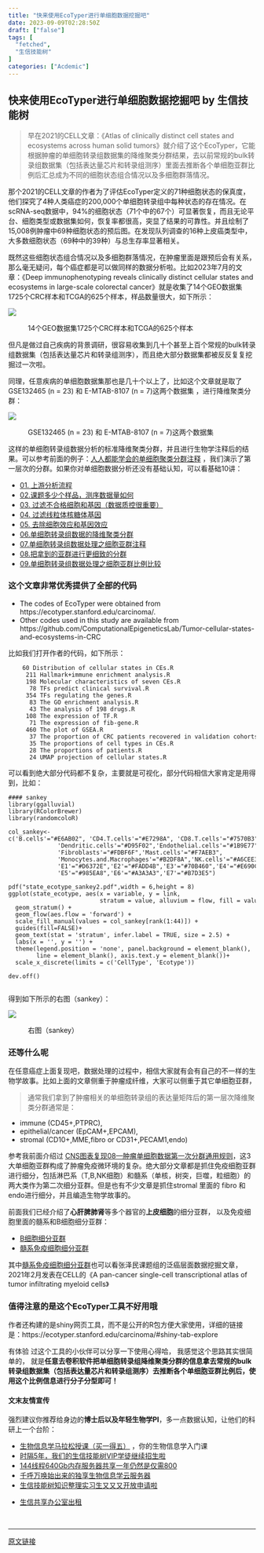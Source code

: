 ```yaml
---
title: "快来使用EcoTyper进行单细胞数据挖掘吧"
date: 2023-09-09T02:28:50Z
draft: ["false"]
tags: [
  "fetched",
  "生信技能树"
]
categories: ["Acdemic"]
---
```

快来使用EcoTyper进行单细胞数据挖掘吧 by 生信技能树
------
<div><section data-tool="mdnice编辑器" data-website="https://www.mdnice.com"><blockquote data-tool="mdnice编辑器"><p>早在2021的CELL文章：《Atlas of clinically distinct cell states and ecosystems across human solid tumors》就介绍了这个EcoTyper，它能根据肿瘤的单细胞转录组数据集的降维聚类分群结果，去以前常规的bulk转录组数据集（包括表达量芯片和转录组测序）里面去推断各个单细胞亚群比例后汇总成为不同的细胞状态组合情况以及多细胞群落情况。</p></blockquote><p data-tool="mdnice编辑器">那个2021的CELL文章的作者为了评估EcoTyper定义的71种细胞状态的保真度，他们探究了4种人类癌症的200,000个单细胞转录组中每种状态的存在情况。在scRNA-seq数据中，94%的细胞状态（71个中的67个）可显著恢复，而且无论平台、细胞类型或数据集如何，恢复率都很高，突显了结果的可靠性。并且绘制了15,008例肿瘤中69种细胞状态的预后图。在发现队列调查的16种上皮癌类型中，大多数细胞状态（69种中的39种）与总生存率显著相关。</p><p data-tool="mdnice编辑器">既然这些细胞状态组合情况以及多细胞群落情况，在肿瘤里面是跟预后会有关系， 那么毫无疑问，每个癌症都是可以做同样的数据分析啦。比如2023年7月的文章：《Deep immunophenotyping reveals clinically distinct cellular states and ecosystems in large-scale colorectal cancer》就是收集了14个GEO数据集1725个CRC样本和TCGA的625个样本，样品数量很大，如下所示：</p><p><img data-galleryid="" data-ratio="1.260377358490566" data-s="300,640" data-src="https://mmbiz.qpic.cn/mmbiz_png/cZNhZQ6j4wymOibmicnmYyttEBqIvMZoqj3iavL0VMrwlZNZ1Nibicr0FDszKt8Q16uic830GHIVamhDicyzDjmOpD0tQ/640?wx_fmt=png" data-type="png" data-w="530" src="https://mmbiz.qpic.cn/mmbiz_png/cZNhZQ6j4wymOibmicnmYyttEBqIvMZoqj3iavL0VMrwlZNZ1Nibicr0FDszKt8Q16uic830GHIVamhDicyzDjmOpD0tQ/640?wx_fmt=png"></p><figure data-tool="mdnice编辑器"><figcaption>14个GEO数据集1725个CRC样本和TCGA的625个样本</figcaption></figure><p data-tool="mdnice编辑器">但凡是做过自己疾病的背景调研，很容易收集到几十个甚至上百个常规的bulk转录组数据集（包括表达量芯片和转录组测序），而且绝大部分数据集都被反反复复挖掘过一次啦。</p><p data-tool="mdnice编辑器">同理，任意疾病的单细胞数据集那也是几十个以上了，比如这个文章就是取了 GSE132465 (n = 23) 和 E-MTAB-8107 (n = 7)这两个数据集 ，进行降维聚类分群：</p><p><img data-galleryid="" data-ratio="0.7233606557377049" data-s="300,640" data-src="https://mmbiz.qpic.cn/mmbiz_png/cZNhZQ6j4wymOibmicnmYyttEBqIvMZoqj8ibNEjdlgKiaGjavY9647XdjkyFuiclCIht7g4EuNw3nW9KCeSVfgPJww/640?wx_fmt=png" data-type="png" data-w="976" src="https://mmbiz.qpic.cn/mmbiz_png/cZNhZQ6j4wymOibmicnmYyttEBqIvMZoqj8ibNEjdlgKiaGjavY9647XdjkyFuiclCIht7g4EuNw3nW9KCeSVfgPJww/640?wx_fmt=png"></p><figure data-tool="mdnice编辑器"><figcaption>GSE132465 (n = 23) 和 E-MTAB-8107 (n = 7)这两个数据集</figcaption></figure><p data-tool="mdnice编辑器">这样的单细胞转录组数据分析的标准降维聚类分群，并且进行生物学注释后的结果。可以参考前面的例子：<a href="https://mp.weixin.qq.com/s?__biz=MzAxMDkxODM1Ng==&amp;mid=2247497956&amp;idx=1&amp;sn=5d4deb7cf7b7848b3e2273cbd663bb6a&amp;scene=21#wechat_redirect" data-linktype="2">人人都能学会的单细胞聚类分群注释</a> ，我们演示了第一层次的分群。如果你对单细胞数据分析还没有基础认知，可以看基础10讲：</p><ul data-tool="mdnice编辑器"><li><section><a href="https://mp.weixin.qq.com/s?__biz=MzI1Njk4ODE0MQ==&amp;mid=2247486076&amp;idx=1&amp;sn=52bb851d7dc23461233a2cf458736151&amp;scene=21#wechat_redirect" data-linktype="2">01. 上游分析流程</a></section></li><li><section><a href="https://mp.weixin.qq.com/s?__biz=MzI1Njk4ODE0MQ==&amp;mid=2247486082&amp;idx=1&amp;sn=03cadceffb2c14ba95d97fe5caf38d94&amp;scene=21#wechat_redirect" data-linktype="2">02.课题多少个样品，测序数据量如何</a></section></li><li><section><a href="https://mp.weixin.qq.com/s?__biz=MzI1Njk4ODE0MQ==&amp;mid=2247486088&amp;idx=1&amp;sn=3a115338ee4937d20caab78627237553&amp;scene=21#wechat_redirect" data-linktype="2">03. 过滤不合格细胞和基因（数据质控很重要）</a></section></li><li><section><a href="https://mp.weixin.qq.com/s?__biz=MzI1Njk4ODE0MQ==&amp;mid=2247486096&amp;idx=1&amp;sn=1a99c4c5800b7e0287db3e8ef369fab8&amp;scene=21#wechat_redirect" data-linktype="2">04. 过滤线粒体核糖体基因</a></section></li><li><section><a href="https://mp.weixin.qq.com/s?__biz=MzI1Njk4ODE0MQ==&amp;mid=2247486098&amp;idx=1&amp;sn=bf9a71df848d74fe665ce7d5e283d5ff&amp;scene=21#wechat_redirect" data-linktype="2">05. 去除细胞效应和基因效应</a></section></li><li><section><a href="https://mp.weixin.qq.com/s?__biz=MzI1Njk4ODE0MQ==&amp;mid=2247486260&amp;idx=1&amp;sn=c6abf658de73594d1d77d8e1ffa7d153&amp;scene=21#wechat_redirect" data-linktype="2">06.单细胞转录组数据的降维聚类分群</a></section></li><li><section><a href="https://mp.weixin.qq.com/s?__biz=MzI1Njk4ODE0MQ==&amp;mid=2247486271&amp;idx=1&amp;sn=638b434b6deee63206af1c0eeda175ab&amp;scene=21#wechat_redirect" data-linktype="2">07.单细胞转录组数据处理之细胞亚群注释</a></section></li><li><section><a href="https://mp.weixin.qq.com/s?__biz=MzI1Njk4ODE0MQ==&amp;mid=2247486278&amp;idx=1&amp;sn=91250ef733833ff00371818b215dc124&amp;scene=21#wechat_redirect" data-linktype="2">08.把拿到的亚群进行更细致的分群</a></section></li><li><section><a href="https://mp.weixin.qq.com/s?__biz=MzI1Njk4ODE0MQ==&amp;mid=2247486287&amp;idx=1&amp;sn=49627c638ff9c04418282c53518aa7c7&amp;scene=21#wechat_redirect" data-linktype="2">09.单细胞转录组数据处理之细胞亚群比例比较</a></section></li></ul><h3 data-tool="mdnice编辑器"><span></span>这个文章非常优秀提供了全部的代码<span></span></h3><ul data-tool="mdnice编辑器"><li><section>The codes of EcoTyper were obtained from https://ecotyper.stanford.edu/carcinoma/.</section></li><li><section>Other codes used in this study are available from https://github.com/ComputationalEpigeneticsLab/Tumor-cellular-states-and-ecosystems-in-CRC</section></li></ul><p data-tool="mdnice编辑器">比如我们打开作者的代码，如下所示：</p><pre data-tool="mdnice编辑器"><span></span><code>    60 Distribution of cellular states <span>in</span> CEs.R<br>     211 Hallmark+immune enrichment analysis.R<br>     198 Molecular characteristics of seven CEs.R<br>      78 TFs predict clinical survival.R<br>     354 TFs regulating the genes.R<br>      83 The GO enrichment analysis.R<br>      43 The analysis of 198 drugs.R<br>     108 The expression of TF.R<br>      71 The expression of fib-gene.R<br>     460 The plot of GSEA.R<br>      37 The proportion of CRC patients recovered <span>in</span> validation cohorts.R<br>      35 The proportions of cell types <span>in</span> CEs.R<br>      28 The proportions of patients.R<br>      24 UMAP projection of cellular states.R<br></code></pre><p data-tool="mdnice编辑器">可以看到绝大部分代码都不复杂，主要就是可视化，部分代码相信大家肯定是用得到，比如：</p><pre data-tool="mdnice编辑器"><span></span><code><span>#### sankey</span><br><span>library</span>(ggalluvial)<br><span>library</span>(RColorBrewer)<br><span>library</span>(randomcoloR)<br><br>col_sankey&lt;-c(<span>'B.cells'</span>=<span>"#E6AB02"</span>, <span>'CD4.T.cells'</span>=<span>"#E7298A"</span>, <span>'CD8.T.cells'</span>=<span>"#7570B3"</span>, <br>              <span>'Dendritic.cells'</span>=<span>"#D95F02"</span>,<span>'Endothelial.cells'</span>=<span>"#1B9E77"</span>,<span>'Epithelial.cells'</span>=<span>"#CAB2D6"</span>,<br>              <span>'Fibroblasts'</span>=<span>"#FDBF6F"</span>,<span>'Mast.cells'</span>=<span>"#F7AEB3"</span>,<br>              <span>'Monocytes.and.Macrophages'</span>=<span>"#B2DF8A"</span>,<span>'NK.cells'</span>=<span>"#A6CEE3"</span>,<span>'PCs'</span>=<span>"#999999"</span>,<span>'PMNs'</span>=<span>"#F780BF"</span>,<br>              <span>'E1'</span>=<span>"#D6372E"</span>,<span>'E2'</span>=<span>"#FADD4B"</span>,<span>'E3'</span>=<span>"#70B460"</span>,<span>'E4'</span>=<span>"#E690C1"</span>,<br>              <span>'E5'</span>=<span>"#985EA8"</span>,<span>'E6'</span>=<span>"#A3A3A3"</span>,<span>'E7'</span>=<span>"#B7D3E5"</span>)<br><br>pdf(<span>"state_ecotype_sankey2.pdf"</span>,width = <span>6</span>,height = <span>8</span>)<br>ggplot(state_ecotype, aes(x = variable, y = link,<br>                          stratum = value, alluvium = flow, fill = value)) +<br>  geom_stratum() + <br>  geom_flow(aes.flow = <span>'forward'</span>) + <br>  scale_fill_manual(values = col_sankey[rank(<span>1</span>:<span>44</span>)]) + <br>  guides(fill=<span>FALSE</span>)+<br>  geom_text(stat = <span>'stratum'</span>, infer.label = <span>TRUE</span>, size = <span>2.5</span>) + <br>  labs(x = <span>''</span>, y = <span>''</span>) + <br>  theme(legend.position = <span>'none'</span>, panel.background = element_blank(),<br>        line = element_blank(), axis.text.y = element_blank())+<br>  scale_x_discrete(limits = c(<span>'CellType'</span>, <span>'Ecotype'</span>))<br><br>dev.off()  <br><br></code></pre><p data-tool="mdnice编辑器">得到如下所示的右图（sankey）：</p><p><img data-galleryid="" data-ratio="0.8263665594855305" data-s="300,640" data-src="https://mmbiz.qpic.cn/mmbiz_png/cZNhZQ6j4wymOibmicnmYyttEBqIvMZoqjhL8rdBib9fKc4ja77n6XFlYpHjbw9sW4mFYzTr96VNKDkiayhmns1OSg/640?wx_fmt=png" data-type="png" data-w="622" src="https://mmbiz.qpic.cn/mmbiz_png/cZNhZQ6j4wymOibmicnmYyttEBqIvMZoqjhL8rdBib9fKc4ja77n6XFlYpHjbw9sW4mFYzTr96VNKDkiayhmns1OSg/640?wx_fmt=png"></p><figure data-tool="mdnice编辑器"><figcaption>右图（sankey）</figcaption></figure><h3 data-tool="mdnice编辑器"><span></span>还等什么呢<span></span></h3><p data-tool="mdnice编辑器">在任意癌症上面复现吧，数据处理的过程中，相信大家就有会有自己的不一样的生物学故事。比如上面的文章侧重于肿瘤成纤维，大家可以侧重于其它单细胞亚群，</p><blockquote data-tool="mdnice编辑器"><p>通常我们拿到了肿瘤相关的单细胞转录组的表达量矩阵后的第一层次降维聚类分群通常是：</p></blockquote><ul data-tool="mdnice编辑器"><li><section>immune (CD45+,PTPRC),</section></li><li><section>epithelial/cancer (EpCAM+,EPCAM),</section></li><li><section>stromal (CD10+,MME,fibro or CD31+,PECAM1,endo)</section></li></ul><p data-tool="mdnice编辑器">参考我前面介绍过 <a href="https://mp.weixin.qq.com/s?__biz=MzI1Njk4ODE0MQ==&amp;mid=2247488940&amp;idx=1&amp;sn=1cc8a8a74715087939b9721c0881775d&amp;scene=21#wechat_redirect" data-linktype="2">CNS图表复现08—肿瘤单细胞数据第一次分群通用规则</a>，这3大单细胞亚群构成了肿瘤免疫微环境的复杂。绝大部分文章都是抓住免疫细胞亚群进行细分，包括淋巴系（T,B,NK细胞）和髓系（单核，树突，巨噬，粒细胞）的两大类作为第二次细分亚群。但是也有不少文章是抓住stromal 里面的 fibro 和endo进行细分，并且编造生物学故事的。</p><p data-tool="mdnice编辑器">前面我们已经介绍了<strong>心肝脾肺肾</strong>等多个器官的<strong>上皮细胞</strong>的细分亚群， 以及免疫细胞里面的髓系和B细胞细分亚群：</p><ul data-tool="mdnice编辑器"><li><section><a href="https://mp.weixin.qq.com/s?__biz=MzI1Njk4ODE0MQ==&amp;mid=2247506948&amp;idx=1&amp;sn=025d7f91abfa1b68d7910c86cf709e43&amp;scene=21#wechat_redirect" data-linktype="2">B细胞细分亚群</a></section></li><li><section><a href="https://mp.weixin.qq.com/s?__biz=MzI1Njk4ODE0MQ==&amp;mid=2247506971&amp;idx=1&amp;sn=f0242285e2c827d922f938d9858d4ffe&amp;scene=21#wechat_redirect" data-linktype="2">髓系免疫细胞细分亚群</a></section></li></ul><p data-tool="mdnice编辑器">其中<a href="https://mp.weixin.qq.com/s?__biz=MzI1Njk4ODE0MQ==&amp;mid=2247506971&amp;idx=1&amp;sn=f0242285e2c827d922f938d9858d4ffe&amp;scene=21#wechat_redirect" data-linktype="2">髓系免疫细胞细分亚群</a>也可以看张泽民课题组的泛癌层面数据挖掘文章，2021年2月发表在CELL的《A pan-cancer single-cell transcriptional atlas of tumor infiltrating myeloid cells》</p><h3 data-tool="mdnice编辑器"><span></span>值得注意的是这个EcoTyper工具不好用哦<span></span></h3><p data-tool="mdnice编辑器">作者还构建的是shiny网页工具，而不是公开的R包方便大家使用，详细的链接是：https://ecotyper.stanford.edu/carcinoma/#shiny-tab-explore</p><p data-tool="mdnice编辑器">有体验 过这个工具的小伙伴可以分享一下使用心得哈， 我感觉这个思路其实很简单的， 就是<strong>任意去卷积软件把单细胞转录组降维聚类分群的信息拿去常规的bulk转录组数据集（包括表达量芯片和转录组测序）去推断各个单细胞亚群比例后，使用这个比例信息进行分子分型即可！</strong></p></section><h4 data-tool="mdnice编辑器">文末友情宣传</h4><p data-tool="mdnice编辑器">强烈建议你推荐给身边的<strong>博士后以及年轻生物学PI</strong>，多一点数据认知，让他们的科研上一个台阶：</p><ul data-tool="mdnice编辑器"><li><section><a target="_blank" href="http://mp.weixin.qq.com/s?__biz=MzAxMDkxODM1Ng==&amp;mid=2247524240&amp;idx=1&amp;sn=94c9ef8c3d8080c30c8372d4fb5999ab&amp;chksm=9b4bdf2bac3c563def9232bb78f43bcaa13d7c3442b00cf83aaa32ae98f4500883fa8803fb98&amp;scene=21#wechat_redirect" textvalue="生物信息学马拉松授课（买一‍得五）" linktype="text" imgurl="" imgdata="null" data-itemshowtype="0" tab="innerlink" data-linktype="2" hasload="1">生物信息学马拉松授课（买一得五）</a> ，你的生物信息学入门课</section></li><li><section><a target="_blank" href="http://mp.weixin.qq.com/s?__biz=MzAxMDkxODM1Ng==&amp;mid=2247524148&amp;idx=1&amp;sn=7806da6feb41a36493c519c1cfc1d3ac&amp;chksm=9b4bdf8fac3c569960369602f1ef26639cb366b250f233b2297d1f059471c0458335bfc0b829&amp;scene=21#wechat_redirect" textvalue="时隔5年，我们的生信技能树VIP学徒继续招生啦" linktype="text" imgurl="" imgdata="null" data-itemshowtype="0" tab="innerlink" data-linktype="2" hasload="1">时隔5年，我们的生信技能树VIP学徒继续招生啦</a><br></section></li><li><section><a target="_blank" href="http://mp.weixin.qq.com/s?__biz=MzAxMDkxODM1Ng==&amp;mid=2247522831&amp;idx=2&amp;sn=1744efdf428465425a145ff3a982198b&amp;chksm=9b4bdab4ac3c53a28fbecbbff4f254f470b54a7a20468bb753b295b930315e1ec45bcbabc10b&amp;scene=21#wechat_redirect" textvalue="144线程640Gb内存服务器共享一年‍仍然是仅需800" linktype="text" imgurl="" imgdata="null" data-itemshowtype="0" tab="innerlink" data-linktype="2" hasload="1">144线程640Gb内存服务器共享一年仍然是仅需800</a></section></li><li><section><a target="_blank" href="http://mp.weixin.qq.com/s?__biz=MzAxMDkxODM1Ng==&amp;mid=2247519765&amp;idx=1&amp;sn=ce5a8c8182f854c88043059f8c2cb9ff&amp;chksm=9b4bceaeac3c47b88c19941d43dbb1401f3a92206481a0afc41159927868199643f795d62a7e&amp;scene=21#wechat_redirect" textvalue="千呼万唤始出来的独享生物信息学云服务器" linktype="text" imgurl="" imgdata="null" data-itemshowtype="0" tab="innerlink" data-linktype="2" hasload="1">千呼万唤始出来的独享生物信息学云服务器</a></section></li><li><section><a target="_blank" href="http://mp.weixin.qq.com/s?__biz=MzAxMDkxODM1Ng==&amp;mid=2247519765&amp;idx=1&amp;sn=ce5a8c8182f854c88043059f8c2cb9ff&amp;chksm=9b4bceaeac3c47b88c19941d43dbb1401f3a92206481a0afc41159927868199643f795d62a7e&amp;scene=21#wechat_redirect" textvalue="千呼万唤始出来的独享生物信息学云服务器" linktype="text" imgurl="" imgdata="null" data-itemshowtype="0" tab="innerlink" data-linktype="2" hasload="1"></a><a target="_blank" href="http://mp.weixin.qq.com/s?__biz=MzAxMDkxODM1Ng==&amp;mid=2247524275&amp;idx=1&amp;sn=fa592ee29f636f34387491d0fceadd8e&amp;chksm=9b4bdf08ac3c561e0881974b3817beb0a0e514dc1a8df4c34c2b6653da6fa78e09acb03c70c2&amp;scene=21#wechat_redirect" textvalue="生信技能树知识整理实习生又又又开放申请啦" linktype="text" imgurl="" imgdata="null" data-itemshowtype="0" tab="innerlink" data-linktype="2" hasload="1">生信技能树知识整理实习生又又又开放申请啦</a></section></li><li><p><a target="_blank" href="http://mp.weixin.qq.com/s?__biz=MzAxMDkxODM1Ng==&amp;mid=2247524432&amp;idx=1&amp;sn=5b33b0c6807a9e6939c332c58fabff89&amp;chksm=9b4b20ebac3ca9fdb3d8bfaf2bef5552f64eb70e7fae557cc7197fb1a23b3e8bc31b585bf829&amp;scene=21#wechat_redirect" textvalue="生信共享办公室出租" linktype="text" imgurl="" imgdata="null" data-itemshowtype="0" tab="innerlink" data-linktype="2" hasload="1">生信共享办公室出租</a></p></li></ul><p><br></p><p><mp-style-type data-value="3"></mp-style-type></p></div>  
<hr>
<a href="https://mp.weixin.qq.com/s/DCYz4i42Kj4gRnpzIaIXJQ",target="_blank" rel="noopener noreferrer">原文链接</a>
